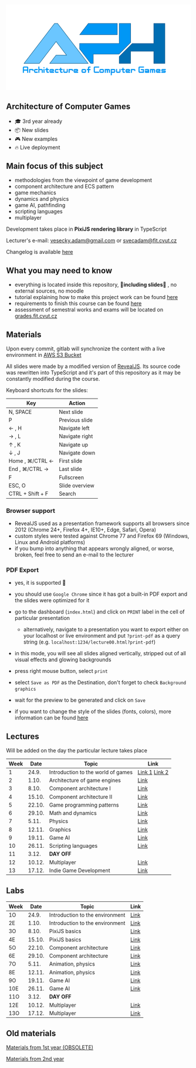 <p align="center">
    <img alt="MI-APH" src="./docs/aph_logo.png" width="770">
</p>


## Architecture of Computer Games

- 🎓 3rd year already
- 📦 New slides
- 🎮 New examples
- 🔥 Live deployment


## Main focus of this subject

- methodologies from the viewpoint of game development
- component architecture and ECS pattern
- game mechanics
- dynamics and physics
- game AI, pathfinding
- scripting languages
- multiplayer

Development takes place in **PixiJS rendering library** in TypeScript

Lecturer's e-mail: [vesecky.adam@gmail.com](mailto:vesecky.adam@gmail.com) or [svecadam@fit.cvut.cz](mailto:svecadam@fit.cvut.cz)

Changelog is available [here](./CHANGELOG.md)

## What you may need to know

- everything is located inside this repository, **🙌including slides🙌** , no external sources, no moodle
- tutorial explaining how to make this project work can be found [here](./docs/environment.md)
- requirements to finish this course can be found [here](./docs/requirements.md)
- assessment of semestral works and exams will be located on [grades.fit.cvut.cz](https://grades.fit.cvut.cz/)

## Materials

Upon every commit, gitlab will synchronize the content with a live environment in [AWS S3 Bucket](http://dodoworks.s3-website.eu-central-1.amazonaws.com/)

All slides were made by a modified version of [RevealJS](https://github.com/hakimel/reveal.js/). Its source code was rewritten into TypeScript and it's part of this repository as it may be constantly modified during the course.

Keyboard shortcuts for the slides:

| Key | Action | 
| ------ | ------ | 
| N, SPACE | Next slide | 
| P | Previous slide |
| ← , H | Navigate left |
| → , L | Navigate right |
| ↑ , K | Navigate up |
| ↓ , J | Navigate down |
| Home , ⌘/CTRL ← | First slide |
| End , ⌘/CTRL → | Last slide |
| F | Fullscreen |
| ESC, O | Slide overview |
| CTRL + Shift + F | Search |

### Browser support

- RevealJS used as a presentation framework supports all browsers since 2012 (Chrome 24+, Firefox 4+, IE10+, Edge, Safari, Opera)
- custom styles were tested against Chrome 77 and Firefox 69 (Windows, Linux and Android platforms)
- if you bump into anything that appears wrongly aligned, or worse, broken, feel free to send an e-mail to the lecturer

### PDF Export

- yes, it is supported 🙌
- you should use `Google Chrome` since it has got a built-in PDF export and the slides were optimized for it
- go to the dashboard (`index.html`) and click on `PRINT` label in the cell of particular presentation
  - alternatively, navigate to a presentation you want to export either on your localhost or live environment and put `?print-pdf` as a query string (e.g. `localhost:1234/lecture00.html?print-pdf`)
- in this mode, you will see all slides aligned vertically, stripped out of all visual effects and glowing backgrounds
- press right mouse button, select `print`
- select `Save as PDF` as the Destination, don't forget to check `Background graphics`
- wait for the preview to be generated and click on `Save`

- if you want to change the style of the slides (fonts, colors), more information can be found [here](./docs/environment.md)

## Lectures

Will be added on the day the particular lecture takes place

| Week | Date | Topic | Link |
| ------ | ------ | ------ | ------ |
| 1 | 24.9. | Introduction to the world of games | [Link 1](http://dodoworks.s3-website.eu-central-1.amazonaws.com/lecture00.html) [Link 2](http://dodoworks.s3-website.eu-central-1.amazonaws.com/lecture01.html)  |
| 2 | 1.10. | Architecture of game engines |  [Link](http://dodoworks.s3-website.eu-central-1.amazonaws.com/lecture02.html) |
| 3 | 8.10. | Component architecture I |  [Link](http://dodoworks.s3-website.eu-central-1.amazonaws.com/lecture03.html) |
| 4 | 15.10. | Component architecture II | [Link](http://dodoworks.s3-website.eu-central-1.amazonaws.com/lecture04.html) |
| 5 | 22.10. | Game programming patterns | [Link](http://dodoworks.s3-website.eu-central-1.amazonaws.com/lecture05.html) |
| 6 | 29.10. | Math and dynamics | [Link](http://dodoworks.s3-website.eu-central-1.amazonaws.com/lecture06.html) |
| 7 | 5.11. | Physics | [Link](http://dodoworks.s3-website.eu-central-1.amazonaws.com/lecture07.html) |
| 8 | 12.11. | Graphics | [Link](http://dodoworks.s3-website.eu-central-1.amazonaws.com/lecture08.html) |
| 9 | 19.11. | Game AI | [Link](http://dodoworks.s3-website.eu-central-1.amazonaws.com/lecture09.html) |
| 10 | 26.11. | Scripting languages | [Link](http://dodoworks.s3-website.eu-central-1.amazonaws.com/lecture10.html) |
| 11 | 3.12. | **DAY OFF** | |
| 12 | 10.12. | Multiplayer | [Link](http://dodoworks.s3-website.eu-central-1.amazonaws.com/lecture11.html) |
| 13 | 17.12. | Indie Game Development | [Link](http://dodoworks.s3-website.eu-central-1.amazonaws.com/lecture12.html) |


## Labs

| Week | Date | Topic | Link |
| ------ | ------ | ------ | ------ |
| 1O | 24.9. | Introduction to the environment | [Link](http://dodoworks.s3-website.eu-central-1.amazonaws.com/lab01.html) |
| 2E | 1.10. | Introduction to the environment | [Link](http://dodoworks.s3-website.eu-central-1.amazonaws.com/lab01.html) |
| 3O | 8.10. | PixiJS basics | [Link](http://dodoworks.s3-website.eu-central-1.amazonaws.com/lab02.html) |
| 4E | 15.10. | PixiJS basics |  [Link](http://dodoworks.s3-website.eu-central-1.amazonaws.com/lab02.html) |
| 5O | 22.10. | Component architecture  |  [Link](http://dodoworks.s3-website.eu-central-1.amazonaws.com/lab03.html) |
| 6E | 29.10. | Component architecture | [Link](http://dodoworks.s3-website.eu-central-1.amazonaws.com/lab03.html) |
| 7O | 5.11. | Animation, physics  | [Link](http://dodoworks.s3-website.eu-central-1.amazonaws.com/lab04.html) |
| 8E | 12.11. | Animation, physics | [Link](http://dodoworks.s3-website.eu-central-1.amazonaws.com/lab04.html) |
| 9O | 19.11. | Game AI |  [Link](http://dodoworks.s3-website.eu-central-1.amazonaws.com/lab05.html) |
| 10E | 26.11. | Game AI | [Link](http://dodoworks.s3-website.eu-central-1.amazonaws.com/lab05.html) |
| 11O | 3.12. | **DAY OFF**  | |
| 12E | 10.12. | Multiplayer |  [Link](http://dodoworks.s3-website.eu-central-1.amazonaws.com/lab06.html) |
| 13O | 17.12. | Multiplayer |  [Link](http://dodoworks.s3-website.eu-central-1.amazonaws.com/lab06.html) |

## Old materials

[Materials from 1st year (OBSOLETE)](https://www.dropbox.com/s/89su9beu24a0m1r/FIT_APH_2017.zip?dl=0)

[Materials from 2nd year](https://www.dropbox.com/s/pin6nvqp714hh7x/FIT_APH.zip?dl=0)

